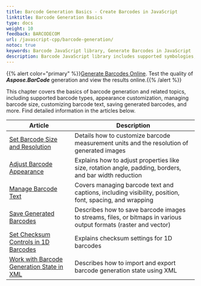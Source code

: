 ```yaml
---
title: Barcode Generation Basics - Create Barcodes in JavaScript 
linktitle: Barcode Generation Basics 
type: docs
weight: 10
feedback: BARCODECOM
url: /javascript-cpp/barcode-generation/
notoc: true
keywords: Barcode JavaScript library, Generate Barcodes in JavaScript
description: Barcode JavaScript library includes supported symbologies, barcode appearance-related features, adjusting barcode size, changing barcode text, saving created barcodes, dealing with GUI-based development tools. The essential information can be found in the articles listed below.
---
```

{{% alert color="primary" %}}[Generate Barcodes Online](https://products.aspose.app/barcode/generate). Test the quality of ***Aspose.BarCode*** generation and view the results online.{{% /alert %}}

This chapter covers the basics of barcode generation and related topics, including supported barcode types, appearance customization, managing barcode size, customizing barcode text, saving generated barcodes, and more. Find detailed information in the articles below.

| Article | Description |
|---|---|
|[Set Barcode Size and Resolution](/barcode/javascript-cpp/set-barcode-size/)|Details how to customize barcode measurement units and the resolution of generated images|
|[Adjust Barcode Appearance](/barcode/javascript-cpp/customize-barcode-appearance/)|Explains how to adjust properties like size, rotation angle, padding, borders, and bar width reduction|
|[Manage Barcode Text](/barcode/javascript-cpp/set-barcode-text/)|Covers managing barcode text and captions, including visibility, position, font, spacing, and wrapping|
|[Save Generated Barcodes](/barcode/javascript-cpp/save-barcode-image/)|Describes how to save barcode images to streams, files, or bitmaps in various output formats (raster and vector)|
|[Set Checksum Controls in 1D Barcodes](/barcode/javascript-cpp/set-checksum-controls/)|Explains checksum settings for 1D barcodes|
|[Work with Barcode Generation State in XML](/barcode/javascript-cpp/barcode-generation-state-in-xml/)|Describes how to import and export barcode generation state using XML|
